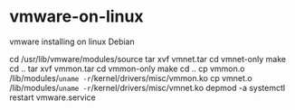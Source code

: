 # vmware-on-linux
vmware installing on linux Debian

cd /usr/lib/vmware/modules/source
tar xvf vmnet.tar
cd vmnet-only
make
cd ..
tar xvf vmmon.tar
cd vmmon-only
make
cd ..
cp vmmon.o /lib/modules/`uname -r`/kernel/drivers/misc/vmmon.ko
cp vmnet.o /lib/modules/`uname -r`/kernel/drivers/misc/vmnet.ko
depmod -a
systemctl restart vmware.service

